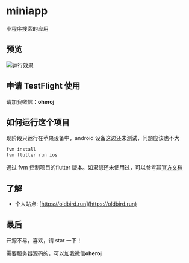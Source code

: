 # miniapp

小程序搜索的应用

## 预览

![运行效果](https://github.com/swiftdo/miniapp/blob/master/preview.gif?raw=true)

## 申请 TestFlight 使用

请加我微信：**oheroj**


## 如何运行这个项目

现阶段只运行在苹果设备中，android 设备这边还未测试，问题应该也不大

```sh
fvm install
fvm flutter run ios 
```

通过 fvm 控制项目的flutter 版本。如果您还未使用过，可以参考其[官方文档](https://fvm.app/docs/getting_started/installation)

## 了解

* 个人站点: [https://oldbird.run](https://oldbird.run)

## 最后

开源不易，喜欢，请 star 一下！

需要服务器源码的，可以加我微信**oheroj**

